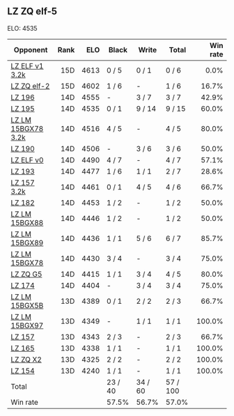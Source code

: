 ## LZ ZQ elf-5 ##

ELO: 4535

Opponent | Rank | ELO | Black | Write | Total | Win rate
---------|-----:|----:|-------|-------|-------|-------:
[LZ ELF v1 3.2k](LZ%20ELF%20v1%203.2k.md) | 15D | 4613 | 0 / 5 | 0 / 1 | 0 / 6 | 0.0%
[LZ ZQ elf-2](LZ%20ZQ%20elf-2.md) | 15D | 4602 | 1 / 6 | - | 1 / 6 | 16.7%
[LZ 196](LZ%20196.md) | 14D | 4555 | - | 3 / 7 | 3 / 7 | 42.9%
[LZ 195](LZ%20195.md) | 14D | 4535 | 0 / 1 | 9 / 14 | 9 / 15 | 60.0%
[LZ LM 15BGX78 3.2k](LZ%20LM%2015BGX78%203.2k.md) | 14D | 4516 | 4 / 5 | - | 4 / 5 | 80.0%
[LZ 190](LZ%20190.md) | 14D | 4506 | - | 3 / 6 | 3 / 6 | 50.0%
[LZ ELF v0](LZ%20ELF%20v0.md) | 14D | 4490 | 4 / 7 | - | 4 / 7 | 57.1%
[LZ 193](LZ%20193.md) | 14D | 4477 | 1 / 6 | 1 / 1 | 2 / 7 | 28.6%
[LZ 157 3.2k](LZ%20157%203.2k.md) | 14D | 4461 | 0 / 1 | 4 / 5 | 4 / 6 | 66.7%
[LZ 182](LZ%20182.md) | 14D | 4453 | 1 / 2 | - | 1 / 2 | 50.0%
[LZ LM 15BGX88](LZ%20LM%2015BGX88.md) | 14D | 4446 | 1 / 2 | - | 1 / 2 | 50.0%
[LZ LM 15BGX89](LZ%20LM%2015BGX89.md) | 14D | 4436 | 1 / 1 | 5 / 6 | 6 / 7 | 85.7%
[LZ LM 15BGX78](LZ%20LM%2015BGX78.md) | 14D | 4430 | 3 / 4 | - | 3 / 4 | 75.0%
[LZ ZQ G5](LZ%20ZQ%20G5.md) | 14D | 4415 | 1 / 1 | 3 / 4 | 4 / 5 | 80.0%
[LZ 174](LZ%20174.md) | 14D | 4404 | - | 3 / 4 | 3 / 4 | 75.0%
[LZ LM 15BGX5B](LZ%20LM%2015BGX5B.md) | 13D | 4389 | 0 / 1 | 2 / 2 | 2 / 3 | 66.7%
[LZ LM 15BGX97](LZ%20LM%2015BGX97.md) | 13D | 4349 | - | 1 / 1 | 1 / 1 | 100.0%
[LZ 157](LZ%20157.md) | 13D | 4343 | 2 / 3 | - | 2 / 3 | 66.7%
[LZ 165](LZ%20165.md) | 13D | 4338 | 1 / 1 | - | 1 / 1 | 100.0%
[LZ ZQ X2](LZ%20ZQ%20X2.md) | 13D | 4325 | 2 / 2 | - | 2 / 2 | 100.0%
[LZ 154](LZ%20154.md) | 13D | 4240 | 1 / 1 | - | 1 / 1 | 100.0%
Total | | | 23 / 40 | 34 / 60 | 57 / 100 | 
Win rate| | | 57.5% | 56.7% | 57.0% | 
